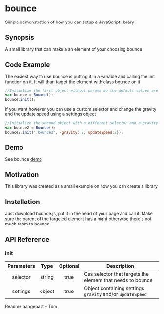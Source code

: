 # bounce
Simple demonstration of how you can setup a JavaScript library
## Synopsis

A small library that can make a an element of your choosing bounce

## Code Example

The easiest way to use bounce is putting it in a variable and calling the init function on it. It will than target the element with class bounce on it
```javascript
//Initialize the first object without params so the default values are used
var bounce = Bounce();
bounce.init();
```

If you want however you can use a custom selector and change the gravity and the update speed using a settings object
```javascript
//Initialize the second object with a different selector and a gravity of only to so it goes...much...slower
var bounce2 = Bounce();
bounce2.init('.bounce2', {gravity: 2, updateSpeed:2});
```

## Demo
See bounce [demo](http://i874261.iris.fhict.nl/s4/bounce/demo)

## Motivation

This library was created as a small example on how you can create a library

## Installation

Just download bounce.js, put it in the head of your page and call it. Make sure the parent of the targeted element has a hight otherwise there's not much room to bounce

## API Reference

### init

| Parameters    | Type          | Optional | Description                                                |
|:-------------:|:-------------:|:--------:| ---------------------------------------------------------- |
| selector      | string        | true     | Css selector that targets the element that needs to bounce |
| settings      | object        | true     | Object containing settings `gravity` and/or `updateSpeed`  |

Readme aangepast - Tom